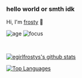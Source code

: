 ### hello world or smth idk
Hi, I'm [frosty](https://youtube.com/frostyhq) 👋

![age](https://img.shields.io/badge/age-16-blue)
![focus](https://img.shields.io/badge/focus-TecknixClient-brightgreen)

<br />

[![egirlfrostys's github stats](https://github-readme-stats.vercel.app/api?username=egirlfrosty&show_icons=true&theme=dark)](https://github.com/egirlfrosty)

[![Top Languages](https://github-readme-stats.vercel.app/api/top-langs/?username=egirlfrosty)](https://github.com/egirlfrosty)

